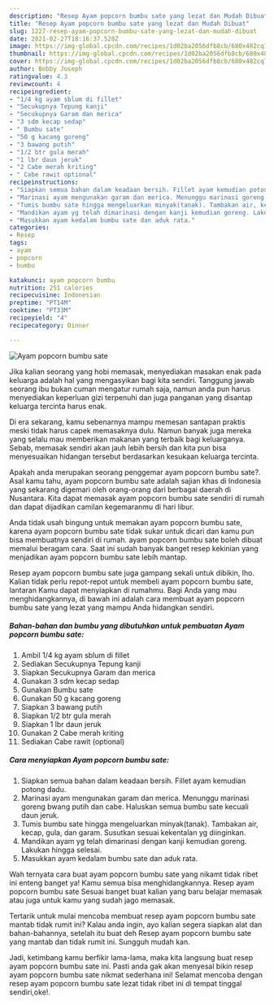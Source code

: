 ```yaml
---
description: "Resep Ayam popcorn bumbu sate yang lezat dan Mudah Dibuat"
title: "Resep Ayam popcorn bumbu sate yang lezat dan Mudah Dibuat"
slug: 1227-resep-ayam-popcorn-bumbu-sate-yang-lezat-dan-mudah-dibuat
date: 2021-02-27T18:16:37.520Z
image: https://img-global.cpcdn.com/recipes/1d02ba2056dfb8cb/680x482cq70/ayam-popcorn-bumbu-sate-foto-resep-utama.jpg
thumbnail: https://img-global.cpcdn.com/recipes/1d02ba2056dfb8cb/680x482cq70/ayam-popcorn-bumbu-sate-foto-resep-utama.jpg
cover: https://img-global.cpcdn.com/recipes/1d02ba2056dfb8cb/680x482cq70/ayam-popcorn-bumbu-sate-foto-resep-utama.jpg
author: Bobby Joseph
ratingvalue: 4.3
reviewcount: 4
recipeingredient:
- "1/4 kg ayam sblum di fillet"
- "Secukupnya Tepung kanji"
- "Secukupnya Garam dan merica"
- "3 sdm kecap sedap"
- " Bumbu sate"
- "50 g kacang goreng"
- "3 bawang putih"
- "1/2 btr gula merah"
- "1 lbr daun jeruk"
- "2 Cabe merah kriting"
- " Cabe rawit optional"
recipeinstructions:
- "Siapkan semua bahan dalam keadaan bersih. Fillet ayam kemudian potong dadu."
- "Marinasi ayam mengunakan garam dan merica. Menunggu marinasi goreng bwang putih dan cabe. Haluskan semua bumbu sate kecuali daun jeruk."
- "Tumis bumbu sate hingga mengeluarkan minyak(tanak). Tambakan air, kecap, gula, dan garam. Susutkan sesuai kekentalan yg diinginkan."
- "Mandikan ayam yg telah dimarinasi dengan kanji kemudian goreng. Lakukan hingga selesai."
- "Masukkan ayam kedalam bumbu sate dan aduk rata."
categories:
- Resep
tags:
- ayam
- popcorn
- bumbu

katakunci: ayam popcorn bumbu 
nutrition: 251 calories
recipecuisine: Indonesian
preptime: "PT14M"
cooktime: "PT33M"
recipeyield: "4"
recipecategory: Dinner

---
```



![Ayam popcorn bumbu sate](https://img-global.cpcdn.com/recipes/1d02ba2056dfb8cb/680x482cq70/ayam-popcorn-bumbu-sate-foto-resep-utama.jpg)

Jika kalian seorang yang hobi memasak, menyediakan masakan enak pada keluarga adalah hal yang mengasyikan bagi kita sendiri. Tanggung jawab seorang ibu bukan cuman mengatur rumah saja, namun anda pun harus menyediakan keperluan gizi terpenuhi dan juga panganan yang disantap keluarga tercinta harus enak.

Di era  sekarang, kamu sebenarnya mampu memesan santapan praktis meski tidak harus capek memasaknya dulu. Namun banyak juga mereka yang selalu mau memberikan makanan yang terbaik bagi keluarganya. Sebab, memasak sendiri akan jauh lebih bersih dan kita pun bisa menyesuaikan hidangan tersebut berdasarkan kesukaan keluarga tercinta. 



Apakah anda merupakan seorang penggemar ayam popcorn bumbu sate?. Asal kamu tahu, ayam popcorn bumbu sate adalah sajian khas di Indonesia yang sekarang digemari oleh orang-orang dari berbagai daerah di Nusantara. Kita dapat memasak ayam popcorn bumbu sate sendiri di rumah dan dapat dijadikan camilan kegemaranmu di hari libur.

Anda tidak usah bingung untuk memakan ayam popcorn bumbu sate, karena ayam popcorn bumbu sate tidak sukar untuk dicari dan kamu pun bisa membuatnya sendiri di rumah. ayam popcorn bumbu sate boleh dibuat memalui beragam cara. Saat ini sudah banyak banget resep kekinian yang menjadikan ayam popcorn bumbu sate lebih mantap.

Resep ayam popcorn bumbu sate juga gampang sekali untuk dibikin, lho. Kalian tidak perlu repot-repot untuk membeli ayam popcorn bumbu sate, lantaran Kamu dapat menyiapkan di rumahmu. Bagi Anda yang mau menghidangkannya, di bawah ini adalah cara membuat ayam popcorn bumbu sate yang lezat yang mampu Anda hidangkan sendiri.

<!--inarticleads1-->

##### Bahan-bahan dan bumbu yang dibutuhkan untuk pembuatan Ayam popcorn bumbu sate:

1. Ambil 1/4 kg ayam sblum di fillet
1. Sediakan Secukupnya Tepung kanji
1. Siapkan Secukupnya Garam dan merica
1. Gunakan 3 sdm kecap sedap
1. Gunakan  Bumbu sate
1. Gunakan 50 g kacang goreng
1. Siapkan 3 bawang putih
1. Siapkan 1/2 btr gula merah
1. Siapkan 1 lbr daun jeruk
1. Gunakan 2 Cabe merah kriting
1. Sediakan  Cabe rawit (optional)




<!--inarticleads2-->

##### Cara menyiapkan Ayam popcorn bumbu sate:

1. Siapkan semua bahan dalam keadaan bersih. Fillet ayam kemudian potong dadu.
1. Marinasi ayam mengunakan garam dan merica. Menunggu marinasi goreng bwang putih dan cabe. Haluskan semua bumbu sate kecuali daun jeruk.
1. Tumis bumbu sate hingga mengeluarkan minyak(tanak). Tambakan air, kecap, gula, dan garam. Susutkan sesuai kekentalan yg diinginkan.
1. Mandikan ayam yg telah dimarinasi dengan kanji kemudian goreng. Lakukan hingga selesai.
1. Masukkan ayam kedalam bumbu sate dan aduk rata.




Wah ternyata cara buat ayam popcorn bumbu sate yang nikamt tidak ribet ini enteng banget ya! Kamu semua bisa menghidangkannya. Resep ayam popcorn bumbu sate Sesuai banget buat kalian yang baru belajar memasak atau juga untuk kamu yang sudah jago memasak.

Tertarik untuk mulai mencoba membuat resep ayam popcorn bumbu sate mantab tidak rumit ini? Kalau anda ingin, ayo kalian segera siapkan alat dan bahan-bahannya, setelah itu buat deh Resep ayam popcorn bumbu sate yang mantab dan tidak rumit ini. Sungguh mudah kan. 

Jadi, ketimbang kamu berfikir lama-lama, maka kita langsung buat resep ayam popcorn bumbu sate ini. Pasti anda gak akan menyesal bikin resep ayam popcorn bumbu sate nikmat sederhana ini! Selamat mencoba dengan resep ayam popcorn bumbu sate lezat tidak ribet ini di tempat tinggal sendiri,oke!.

